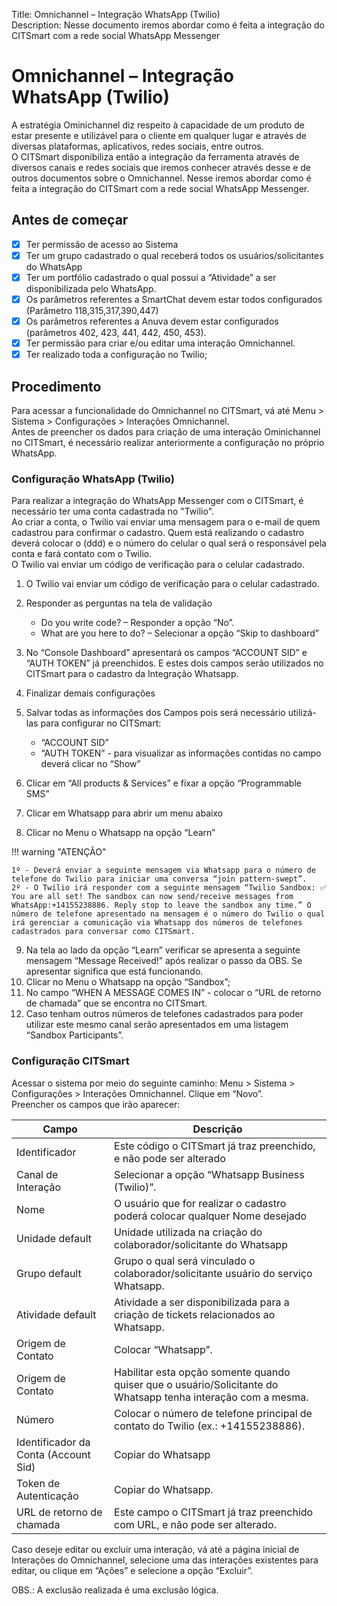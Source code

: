 Title: Omnichannel – Integração WhatsApp (Twilio)  
Description: Nesse documento iremos abordar como é feita a integração do CITSmart com a rede social WhatsApp Messenger  

# Omnichannel – Integração WhatsApp (Twilio)

A estratégia Ominichannel diz respeito à capacidade de um produto de estar presente e utilizável para o cliente em qualquer lugar e através de diversas plataformas, aplicativos, redes sociais, entre outros.  
O CITSmart disponibiliza então a integração da ferramenta através de diversos canais e redes sociais que iremos conhecer através desse e de outros documentos sobre o Omnichannel. Nesse iremos abordar como é feita a integração do CITSmart com a rede social WhatsApp Messenger.

## Antes de começar

- [x] Ter permissão de acesso ao Sistema  
- [x] Ter um grupo cadastrado o qual receberá todos os usuários/solicitantes do WhatsApp
- [x] Ter um portfólio cadastrado o qual possui a “Atividade” a ser disponibilizada pelo WhatsApp.
- [x] Os parâmetros referentes a SmartChat devem estar todos configurados (Parâmetro 118,315,317,390,447)
- [x] Os parâmetros referentes a Anuva devem estar configurados (parâmetros 402, 423, 441, 442, 450, 453).
- [x] Ter permissão para criar e/ou editar uma interação Omnichannel.
- [x] Ter realizado toda a configuração no Twilio;

## Procedimento

Para acessar a funcionalidade do Omnichannel no CITSmart, vá até Menu > Sistema > Configurações > Interações Omnichannel.  
Antes de preencher os dados para criação de uma interação Ominichannel no CITSmart, é necessário realizar anteriormente a configuração no próprio WhatsApp.

### Configuração WhatsApp (Twilio)

Para realizar a integração do WhatsApp Messenger com o CITSmart, é necessário ter uma conta cadastrada no "Twilio".  
Ao criar a conta, o Twilio vai enviar uma mensagem para o e-mail de quem cadastrou para confirmar o cadastro. Quem está realizando o cadastro deverá colocar o (ddd) e o número do celular o qual será o responsável pela conta e fará contato com o Twilio.  
O Twilio vai enviar um código de verificação para o celular cadastrado.

1.	O Twilio vai enviar um código de verificação para o celular cadastrado.
2.	Responder as perguntas na tela de validação

       - Do you write code? – Responder a opção “No”.
       - What are you here to do? – Selecionar a opção “Skip to dashboard”

3.	No “Console Dashboard” apresentará os campos “ACCOUNT SID” e “AUTH TOKEN” já preenchidos. E estes dois campos serão utilizados no CITSmart para o cadastro da Integração Whatsapp.
4.	Finalizar demais configurações 
5.	Salvar todas as informações dos Campos pois será necessário utilizá-las para configurar no CITSmart:
          
       - “ACCOUNT SID” 
       - “AUTH TOKEN” - para visualizar as informações contidas no campo deverá clicar no “Show”

6.	Clicar em “All products & Services” e fixar a opção “Programmable SMS”
7.	 Clicar em Whatsapp para abrir um menu abaixo
8.	Clicar no Menu o Whatsapp na opção “Learn”

  !!! warning "ATENÇÃO"
  
    1º - Deverá enviar a seguinte mensagem via Whatsapp para o número de telefone do Twilio para iniciar uma conversa “join pattern-swept”.  
    2º - O Twilio irá responder com a seguinte mensagem “Twilio Sandbox: ✅ You are all set! The sandbox can now send/receive messages from WhatsApp:+14155238886. Reply stop to leave the sandbox any time.” O número de telefone apresentado na mensagem é o número do Twilio o qual irá gerenciar a comunicação via Whatsapp dos números de telefones cadastrados para conversar como CITSmart.
    
9.	Na tela ao lado da opção “Learn” verificar se apresenta a seguinte mensagem “Message Received!” após realizar o passo da OBS. Se apresentar significa que está funcionando.
10.	Clicar no Menu o Whatsapp na opção “Sandbox”;
11.	No campo “WHEN A MESSAGE COMES IN” - colocar o “URL de retorno de chamada” que se encontra no CITSmart. 
12.	Caso tenham outros números de telefones cadastrados para poder utilizar este mesmo canal serão apresentados em uma listagem “Sandbox Participants”.
    
### Configuração CITSmart

Acessar o sistema por meio do seguinte caminho: Menu > Sistema > Configurações > Interações Omnichannel. Clique em “Novo”.  
Preencher os campos que irão aparecer:

|Campo|Descrição|
|-----|---------|
|Identificador|	Este código o CITSmart já traz preenchido, e não pode ser alterado|
|Canal de Interação|	Selecionar a opção “Whatsapp Business (Twilio)”.|
|Nome|	O usuário que for realizar o cadastro poderá colocar qualquer Nome desejado|
|Unidade default|	Unidade utilizada na criação do colaborador/solicitante do Whatsapp|
|Grupo default|	Grupo o qual será vinculado o colaborador/solicitante usuário do serviço Whatsapp.|
|Atividade default|	Atividade a ser disponibilizada para a criação de tickets relacionados ao Whatsapp.|
|Origem de Contato|	Colocar “Whatsapp”.|
|Origem de Contato|	Habilitar esta opção somente quando quiser que o usuário/Solicitante do Whatsapp tenha interação com a mesma.|
|Número|	Colocar o número de telefone principal de contato do Twilio (ex.: +14155238886).|
|Identificador da Conta (Account Sid)|	Copiar do Whatsapp|
|Token de Autenticação|	Copiar do Whatsapp.|
|URL de retorno de chamada|	Este campo o CITSmart já traz preenchido com URL, e não pode ser alterado.|

Caso deseje editar ou excluir uma interação, vá até a página inicial de Interações do Omnichannel, selecione uma das interações existentes para editar, ou clique em “Ações” e selecione a opção “Excluir”.  

OBS.: A exclusão realizada é uma exclusão lógica.




